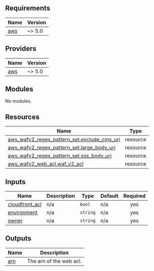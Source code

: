 ## Requirements

| Name | Version |
|------|---------|
| <a name="requirement_aws"></a> [aws](#requirement\_aws) | ~> 5.0 |

## Providers

| Name | Version |
|------|---------|
| <a name="provider_aws"></a> [aws](#provider\_aws) | ~> 5.0 |

## Modules

No modules.

## Resources

| Name | Type |
|------|------|
| [aws_wafv2_regex_pattern_set.exclude_cms_uri](https://registry.terraform.io/providers/hashicorp/aws/latest/docs/resources/wafv2_regex_pattern_set) | resource |
| [aws_wafv2_regex_pattern_set.large_body_uri](https://registry.terraform.io/providers/hashicorp/aws/latest/docs/resources/wafv2_regex_pattern_set) | resource |
| [aws_wafv2_regex_pattern_set.xss_body_uri](https://registry.terraform.io/providers/hashicorp/aws/latest/docs/resources/wafv2_regex_pattern_set) | resource |
| [aws_wafv2_web_acl.waf_v2_acl](https://registry.terraform.io/providers/hashicorp/aws/latest/docs/resources/wafv2_web_acl) | resource |

## Inputs

| Name | Description | Type | Default | Required |
|------|-------------|------|---------|:--------:|
| <a name="input_cloudfront_acl"></a> [cloudfront\_acl](#input\_cloudfront\_acl) | n/a | `bool` | n/a | yes |
| <a name="input_environment"></a> [environment](#input\_environment) | n/a | `string` | n/a | yes |
| <a name="input_owner"></a> [owner](#input\_owner) | n/a | `string` | n/a | yes |

## Outputs

| Name | Description |
|------|-------------|
| <a name="output_arn"></a> [arn](#output\_arn) | The arn of the web acl. |
